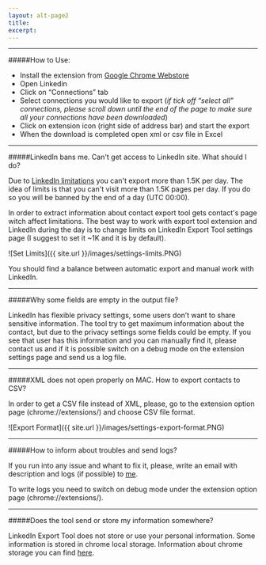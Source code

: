 ```yaml
---
layout: alt-page2
title: 
excerpt:
---
```


<hr>

#####How to Use:

* Install the extension from [Google Chrome Webstore](https://chrome.google.com/webstore/detail/linkedin-export-tool/kgipmhdegifoehfbbffcfbmpfmbjaiem)
* Open Linkedin
* Click on “Connections” tab
* Select connections you would like to export (_if tick off  “select all” connections, please scroll down until the end of the page to make sure all your connections have been downloaded_)
* Click on extension icon (right side of address bar) and start the export
* When the download is completed open xml or csv file in Excel

<hr>

#####LinkedIn bans me. Can't get access to LinkedIn site. What should I do?

Due to [LinkedIn limitations](https://developer.linkedin.com/documents/throttle-limits) you can't export more than 1.5K per day. The idea of limits is that you can't visit more than 1.5K pages per day. If you do so you will be banned by the end of a day (UTC 00:00). 

In order to extract information about contact export tool gets contact's page witch affect limitations. The best way to work with export tool extension and LinkedIn during the day is to change limits on LinkedIn Export Tool settings page (I suggest to set it ~1K and it is by default).

![Set Limits]({{ site.url }}/images/settings-limits.PNG)

You should find a balance between automatic export and manual work with LinkedIn.

<hr>

#####Why some fields are empty in the output file?

LinkedIn has flexible privacy settings, some users don’t want to share sensitive information. The tool try to get maximum information about the contact, but due to the privacy settings some fields could be empty. 
If you see that user has this information and you can manually find it, please contact us and if it is possible switch on a debug mode on the extension settings page and send us a log file.

<hr>

#####XML does not open properly on MAC. How to export contacts to CSV?

In order to get a CSV file instead of XML, please, go to the extension option page (chrome://extensions/) and choose CSV file format. 

![Export Format]({{ site.url }}/images/settings-export-format.PNG)

<hr>

#####How to inform about troubles and send logs?

If you run into any issue and whant to fix it, please, write an email with description and logs (if possible) to [me](mailto:li.exporttool@gmail.com).

To write logs you need to switch on debug mode under the extension option page (chrome://extensions/).

<hr>

#####Does the tool send or store my information somewhere?

LinkedIn Export Tool does not store or use your personal information. Some information is stored in chrome local storage. Information about chrome storage you can find [here](https://developer.chrome.com/apps/storage).